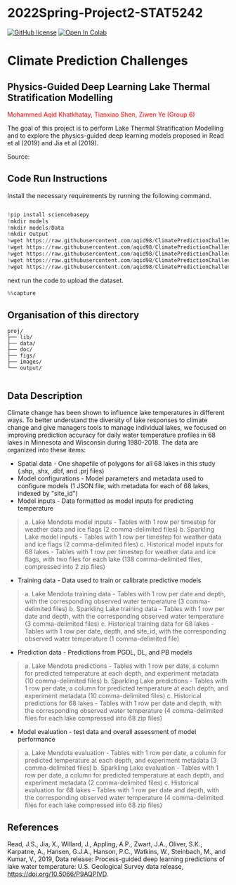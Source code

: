 # 2022Spring-Project2-STAT5242
[![GitHub license](https://img.shields.io/github/license/Naereen/StrapDown.js.svg)](https://github.com/Naereen/StrapDown.js/blob/master/LICENSE)
[![Open In Colab](https://colab.research.google.com/assets/colab-badge.svg)](https://colab.research.google.com/drive/1g6XZovBwKhdrb3UX2Ec9m4v3jBrAit9o?usp=sharing)

# Climate Prediction Challenges
        
## **Physics-Guided Deep Learning Lake Thermal Stratification Modelling**

<span style="color:red">Mohammed Aqid Khatkhatay, Tianxiao Shen, Ziwen Ye  (Group 6)
     
The goal of this project is to perform Lake Thermal Stratification Modelling and to explore the physics-guided deep learning models proposed in Read et al (2019) and Jia et al (2019).
     
 

Source: 
## Code Run Instructions
Install the necessary requirements by running the following command.

~~~python

!pip install sciencebasepy
!mkdir models
!mkdir models/Data
!mkdir Output
!wget https://raw.githubusercontent.com/aqid98/ClimatePredictionChallengesProject2/main/codes/dataset.py
!wget https://raw.githubusercontent.com/aqid98/ClimatePredictionChallengesProject2/main/codes/loss.py
!wget https://raw.githubusercontent.com/aqid98/ClimatePredictionChallengesProject2/main/codes/trainer.py
!wget https://raw.githubusercontent.com/aqid98/ClimatePredictionChallengesProject2/main/codes/utils.py
!wget https://raw.githubusercontent.com/aqid98/ClimatePredictionChallengesProject2/main/architectures/LSTM.py -P "/content/models"
~~~

next run the code to upload the dataset.  
~~~python
%%capture

~~~

    
## Organisation of this directory 

```
proj/
├── lib/
├── data/
├── doc/
├── figs/
├── images/        
└── output/
        
```
    
## Data Description
        
Climate change has been shown to influence lake temperatures in different ways. To better understand the diversity of lake responses to climate change and give managers tools to manage individual lakes, we focused on improving prediction accuracy for daily water temperature profiles in 68 lakes in Minnesota and Wisconsin during 1980-2018.
The data are organized into these items:

+ Spatial data - One shapefile of polygons for all 68 lakes in this study (.shp, .shx, .dbf, and .prj files)
+ Model configurations - Model parameters and metadata used to configure models (1 JSON file, with metadata for each of 68 lakes, indexed by "site_id")
+ Model inputs - Data formatted as model inputs for predicting temperature
> a. Lake Mendota model inputs - Tables with 1 row per timestep for weather data and ice flags (2 comma-delimited files)
> b. Sparkling Lake model inputs - Tables with 1 row per timestep for weather data and ice flags (2 comma-delimited files)
> c. Historical model inputs for 68 lakes - Tables with 1 row per timestep for weather data and ice flags, with two files for each lake (138 comma-delimited files, compressed into 2 zip files)
+ Training data - Data used to train or calibrate predictive models
> a. Lake Mendota training data - Tables with 1 row per date and depth, with the corresponding observed water temperature (3 comma-delimited files)
> b. Sparkling Lake training data - Tables with 1 row per date and depth, with the corresponding observed water temperature (3 comma-delimited files)
> c. Historical training data for 68 lakes - Tables with 1 row per date, depth, and site_id, with the corresponding observed water temperature (1 comma-delimited file)
+ Prediction data - Predictions from PGDL, DL, and PB models
> a. Lake Mendota predictions - Tables with 1 row per date, a column for predicted temperature at each depth, and experiment metadata (10 comma-delimited files)
> b. Sparkling Lake predictions - Tables with 1 row per date, a column for predicted temperature at each depth, and experiment metadata (10 comma-delimited files)
> c. Historical predictions for 68 lakes - Tables with 1 row per date and depth, with the corresponding observed water temperature (4 comma-delimited files for each lake compressed into 68 zip files)
+ Model evaluation - test data and overall assessment of model performance
> a. Lake Mendota evaluation - Tables with 1 row per date, a column for predicted temperature at each depth, and experiment metadata (3 comma-delimited files)
> b. Sparkling Lake evaluation - Tables with 1 row per date, a column for predicted temperature at each depth, and experiment metadata (2 comma-delimited files)
> c. Historical evaluation for 68 lakes - Tables with 1 row per date and depth, with the corresponding observed water temperature (4 comma-delimited files for each lake compressed into 68 zip files)
        


    
    
## References 

Read, J.S., Jia, X., Willard, J., Appling, A.P., Zwart, J.A., Oliver, S.K., Karpatne, A., Hansen, G.J.A., Hanson, P.C., Watkins, W., Steinbach, M., and Kumar, V., 2019, Data release: Process-guided deep learning predictions of lake water temperature: U.S. Geological Survey data release, https://doi.org/10.5066/P9AQPIVD.
